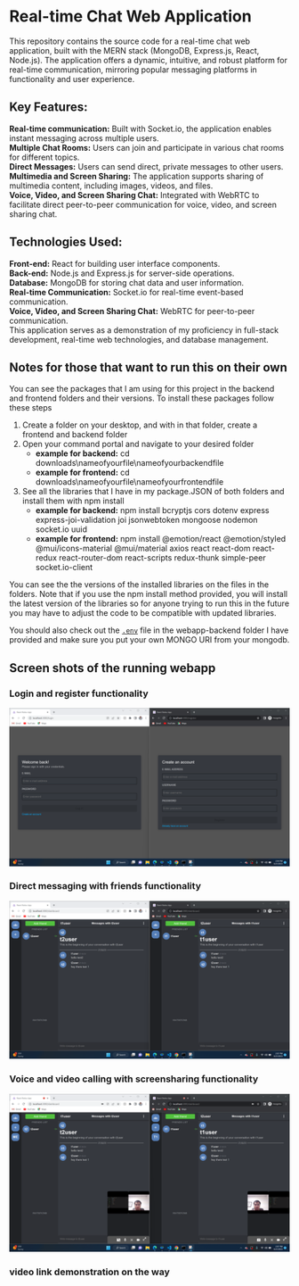 # Real-time Chat Web Application
This repository contains the source code for a real-time chat web application, built with the MERN stack (MongoDB, Express.js, React, Node.js). The application offers a dynamic, intuitive, and robust platform for real-time communication, mirroring popular messaging platforms in functionality and user experience.

## Key Features:
**Real-time communication:** Built with Socket.io, the application enables instant messaging across multiple users.  
**Multiple Chat Rooms:** Users can join and participate in various chat rooms for different topics.  
**Direct Messages:** Users can send direct, private messages to other users.  
**Multimedia and Screen Sharing:** The application supports sharing of multimedia content, including images, videos, and files.  
**Voice, Video, and Screen Sharing Chat:** Integrated with WebRTC to facilitate direct peer-to-peer communication for voice, video, and screen sharing chat.  
## Technologies Used:
**Front-end:** React for building user interface components.  
**Back-end:** Node.js and Express.js for server-side operations.  
**Database:** MongoDB for storing chat data and user information.  
**Real-time Communication:** Socket.io for real-time event-based communication.  
**Voice, Video, and Screen Sharing Chat:** WebRTC for peer-to-peer communication.  
This application serves as a demonstration of my proficiency in full-stack development, real-time web technologies, and database management.  

## Notes for those that want to run this on their own
You can see the packages that I am using for this project in the backend and frontend folders and their versions. To install these packages follow these steps  
1. Create a folder on your desktop, and with in that folder, create a frontend and backend folder
2. Open your command portal and navigate to your desired folder
   * **example for backend:** cd downloads\nameofyourfile\nameofyourbackendfile
   * **example for frontend:** cd downloads\nameofyourfile\nameofyourfrontendfile
3. See all the libraries that I have in my package.JSON of both folders and install them with npm install
   * **example for backend:** npm install bcryptjs cors dotenv express express-joi-validation joi jsonwebtoken mongoose nodemon socket.io uuid
   * **example for frontend:** npm install @emotion/react @emotion/styled @mui/icons-material @mui/material axios react react-dom react-redux react-router-dom react-scripts redux-thunk simple-peer socket.io-client
       
You can see the the versions of the installed libraries on the files in the folders. Note that if you use the npm install method provided, you will install the latest version of the libraries so for anyone trying to run this in the future you may have to adjust the code to be compatible with updated libraries.
  
You should also check out the [`.env`](webapp-source-backend/.env) file in the webapp-backend folder I have provided and make sure you put your own MONGO URI from your mongodb.

## Screen shots of the running webapp  
### Login and register functionality
![Login and register functionality](Web-SS1.png)
### Direct messaging with friends functionality
![Direct messaging with friends functionality](Web-SS2.png)  
### Voice and video calling with screensharing functionality
![Voice, video and screensharing functionality](Web-SS3.png)

### video link demonstration on the way
